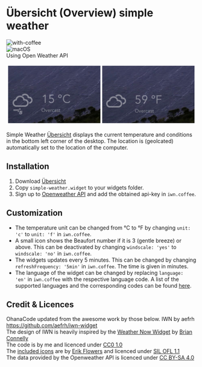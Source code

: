 # Übersicht (Overview) simple weather
![with-coffee](https://img.shields.io/badge/made%20with-%E2%98%95%EF%B8%8F%20coffee-yellow.svg) <br/>
![macOS](https://img.shields.io/badge/mac%20os-000000?style=for-the-badge&logo=macos&logoColor=F0F0F0)
<br/>Using Open Weather API

![Screenshot](/screenshot-2.png)

Simple Weather [Übersicht](http://tracesof.net/uebersicht/) displays the current temperature and conditions in the bottom left corner of the desktop. The location is (geolcated) automatically set to the location of the computer.

## Installation

1. Download [Übersicht](http://tracesof.net/uebersicht/)
2. Copy `simple-weather.widget` to your widgets folder.
3. Sign up to [Openweather API](https://openweathermap.org/appid) and add the obtained api-key in `iwn.coffee`.

## Customization

* The temperature unit can be changed from °C to °F by changing `unit: 'c'` to `unit: 'f'` in `iwn.coffee`.
* A small icon shows the Beaufort number if it is 3 (gentle breeze) or above. This can be deactivated by changing `windscale: 'yes'` to `windscale: 'no'` in `iwn.coffee`.
* The widgets updates every 5 minutes. This can be changed by changing `refreshFrequency: '5min'` in `iwn.coffee`. The time is given in minutes.
* The language of the widget can be changed by replacing `language: 'en'` in `iwn.coffee` with the respective language code. A list of the supported languages and the corresponding codes can be found [here](https://openweathermap.org/current#multi).

## Credit & Licences
OhanaCode updated from the awesome work by those below. 
IWN by aefrh https://github.com/aefrh/iwn-widget <br/>
The design of IWN is heavily inspired by the [Weather Now Widget](https://github.com/briandconnelly/weathernow-widget) by [Brian Connelly](https://github.com/briandconnelly)<br/>
The code is by me and licenced under [CC0 1.0](https://creativecommons.org/publicdomain/zero/1.0/)<br/>
The [included icons](https://github.com/erikflowers/weather-icons) are by [Erik Flowers](https://github.com/erikflowers) and licenced under [SIL OFL 1.1](https://opensource.org/licenses/OFL-1.1)<br/>
The data provided by the Openweather API is licenced under [CC BY-SA 4.0](https://creativecommons.org/licenses/by-sa/4.0/)
